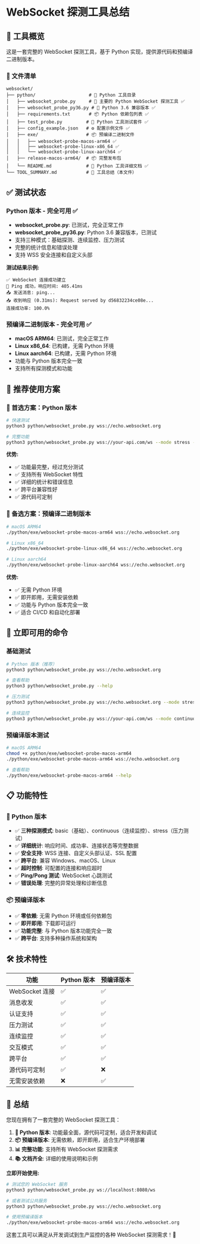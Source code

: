 # WebSocket 探测工具总结

## 🎯 工具概览

这是一套完整的 WebSocket 探测工具，基于 Python 实现，提供源代码和预编译二进制版本。

### 📁 文件清单

```
websocket/
├── python/                    # 🐍 Python 工具目录
│   ├── websocket_probe.py     # 🐍 主要的 Python WebSocket 探测工具 ✅
│   ├── websocket_probe_py36.py # 🐍 Python 3.6 兼容版本 ✅
│   ├── requirements.txt       # 📦 Python 依赖包列表 ✅
│   ├── test_probe.py         # 🧪 Python 工具测试套件 ✅
│   ├── config_example.json   # ⚙️ 配置示例文件 ✅
│   ├── exe/                  # 📦 预编译二进制文件
│   │   ├── websocket-probe-macos-arm64 ✅
│   │   ├── websocket-probe-linux-x86_64 ✅
│   │   └── websocket-probe-linux-aarch64 ✅
│   ├── release-macos-arm64/  # 📦 完整发布包
│   └── README.md             # 📖 Python 工具详细文档 ✅
└── TOOL_SUMMARY.md           # 📝 工具总结（本文件）
```

## ✅ 测试状态

### Python 版本 - 完全可用 ✅
- **websocket_probe.py**: 已测试，完全正常工作
- **websocket_probe_py36.py**: Python 3.6 兼容版本，已测试
- 支持三种模式：基础探测、连续监控、压力测试
- 完整的统计信息和错误处理
- 支持 WSS 安全连接和自定义头部

**测试结果示例:**
```
✅ WebSocket 连接成功建立
🏓 Ping 成功，响应时间: 405.41ms
📤 发送消息: ping...
📥 收到响应 (0.31ms): Request served by d56832234ce08e...
连接成功率: 100.0%
```

### 预编译二进制版本 - 完全可用 ✅
- **macOS ARM64**: 已测试，完全正常工作
- **Linux x86_64**: 已构建，无需 Python 环境
- **Linux aarch64**: 已构建，无需 Python 环境
- 功能与 Python 版本完全一致
- 支持所有探测模式和功能

## 🎯 推荐使用方案

### 🥇 首选方案：Python 版本
```bash
# 快速测试
python3 python/websocket_probe.py wss://echo.websocket.org

# 完整功能
python3 python/websocket_probe.py wss://your-api.com/ws --mode stress --count 10
```

**优势:**
- ✅ 功能最完整，经过充分测试
- ✅ 支持所有 WebSocket 特性
- ✅ 详细的统计和错误信息
- ✅ 跨平台兼容性好
- ✅ 源代码可定制

### 🥈 备选方案：预编译二进制版本
```bash
# macOS ARM64
./python/exe/websocket-probe-macos-arm64 wss://echo.websocket.org

# Linux x86_64
./python/exe/websocket-probe-linux-x86_64 wss://echo.websocket.org

# Linux aarch64
./python/exe/websocket-probe-linux-aarch64 wss://echo.websocket.org
```

**优势:**
- ✅ 无需 Python 环境
- ✅ 即开即用，无需安装依赖
- ✅ 功能与 Python 版本完全一致
- ✅ 适合 CI/CD 和自动化部署

## 🚀 立即可用的命令

### 基础测试
```bash
# Python 版本（推荐）
python3 python/websocket_probe.py wss://echo.websocket.org

# 查看帮助
python3 python/websocket_probe.py --help

# 压力测试
python3 python/websocket_probe.py wss://echo.websocket.org --mode stress --count 5

# 连续监控
python3 python/websocket_probe.py wss://your-api.com/ws --mode continuous --interval 30
```

### 预编译版本测试
```bash
# macOS ARM64
chmod +x python/exe/websocket-probe-macos-arm64
./python/exe/websocket-probe-macos-arm64 wss://echo.websocket.org

# 查看帮助
./python/exe/websocket-probe-macos-arm64 --help
```

## 📋 功能特性

### 🐍 Python 版本
- ✅ **三种探测模式**: basic（基础）、continuous（连续监控）、stress（压力测试）
- ✅ **详细统计**: 响应时间、成功率、连接状态等完整数据
- ✅ **安全支持**: WSS 连接、自定义头部认证、SSL 配置
- ✅ **跨平台**: 兼容 Windows、macOS、Linux
- ✅ **超时控制**: 可配置的连接和响应超时
- ✅ **Ping/Pong 测试**: WebSocket 心跳测试
- ✅ **错误处理**: 完整的异常处理和诊断信息

### 📦 预编译版本
- ✅ **零依赖**: 无需 Python 环境或任何依赖包
- ✅ **即开即用**: 下载即可运行
- ✅ **功能完整**: 与 Python 版本功能完全一致
- ✅ **跨平台**: 支持多种操作系统和架构

## 🛠️ 技术特性

| 功能 | Python 版本 | 预编译版本 |
|------|-------------|------------|
| WebSocket 连接 | ✅ | ✅ |
| 消息收发 | ✅ | ✅ |
| 认证支持 | ✅ | ✅ |
| 压力测试 | ✅ | ✅ |
| 连续监控 | ✅ | ✅ |
| 交互模式 | ✅ | ✅ |
| 跨平台 | ✅ | ✅ |
| 源代码可定制 | ✅ | ❌ |
| 无需安装依赖 | ❌ | ✅ |

## 🎉 总结

您现在拥有了一套完整的 WebSocket 探测工具：

1. **🐍 Python 版本**: 功能最全面，源代码可定制，适合开发和调试
2. **📦 预编译版本**: 无需依赖，即开即用，适合生产环境部署
3. **📊 完整功能**: 支持所有 WebSocket 探测需求
4. **📚 文档齐全**: 详细的使用说明和示例

**立即开始使用:**
```bash
# 测试您的 WebSocket 服务
python3 python/websocket_probe.py ws://localhost:8080/ws

# 或者测试公共服务
python3 python/websocket_probe.py wss://echo.websocket.org

# 使用预编译版本
./python/exe/websocket-probe-macos-arm64 wss://echo.websocket.org
```

这套工具可以满足从开发调试到生产监控的各种 WebSocket 探测需求！🎯
